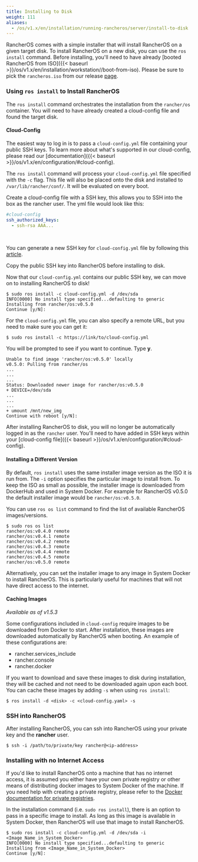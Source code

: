 ```yaml
---
title: Installing to Disk
weight: 111
aliases:
  - /os/v1.x/en/installation/running-rancheros/server/install-to-disk
---
```


RancherOS comes with a simple installer that will install RancherOS on a given target disk. To install RancherOS on a new disk, you can use the `ros install` command. Before installing, you'll need to have already [booted RancherOS from ISO]({{< baseurl >}}/os/v1.x/en/installation/workstation//boot-from-iso). Please be sure to pick the `rancheros.iso` from our release [page](https://github.com/rancher/os/releases).

### Using `ros install` to Install RancherOS

The `ros install` command orchestrates the installation from the `rancher/os` container. You will need to have already created a cloud-config file and found the target disk.

#### Cloud-Config

The easiest way to log in is to pass a `cloud-config.yml` file containing your public SSH keys. To learn more about what's supported in our cloud-config, please read our [documentation]({{< baseurl >}}/os/v1.x/en/configuration/#cloud-config).

The `ros install` command will process your `cloud-config.yml` file specified with the `-c` flag. This file will also be placed onto the disk and installed to `/var/lib/rancher/conf/`. It will be evaluated on every boot.

Create a cloud-config file with a SSH key, this allows you to SSH into the box as the rancher user. The yml file would look like this:

```yaml
#cloud-config
ssh_authorized_keys:
  - ssh-rsa AAA...
```

<br>

You can generate a new SSH key for `cloud-config.yml` file by following this [article](https://help.github.com/articles/generating-ssh-keys/).

Copy the public SSH key into RancherOS before installing to disk.

Now that our `cloud-config.yml` contains our public SSH key, we can move on to installing RancherOS to disk!

```
$ sudo ros install -c cloud-config.yml -d /dev/sda
INFO[0000] No install type specified...defaulting to generic
Installing from rancher/os:v0.5.0
Continue [y/N]:
```

For the `cloud-config.yml` file, you can also specify a remote URL, but you need to make sure you can get it:

```
$ sudo ros install -c https://link/to/cloud-config.yml
```

You will be prompted to see if you want to continue. Type **y**.

```
Unable to find image 'rancher/os:v0.5.0' locally
v0.5.0: Pulling from rancher/os
...
...
...
Status: Downloaded newer image for rancher/os:v0.5.0
+ DEVICE=/dev/sda
...
...
...
+ umount /mnt/new_img
Continue with reboot [y/N]:
```

After installing RancherOS to disk, you will no longer be automatically logged in as the `rancher` user. You'll need to have added in SSH keys within your [cloud-config file]({{< baseurl >}}/os/v1.x/en/configuration/#cloud-config).

#### Installing a Different Version

By default, `ros install` uses the same installer image version as the ISO it is run from. The `-i` option specifies the particular image to install from. To keep the ISO as small as possible, the installer image is downloaded from DockerHub and used in System Docker. For example for RancherOS v0.5.0 the default installer image would be `rancher/os:v0.5.0`.

You can use `ros os list` command to find the list of available RancherOS images/versions.

```
$ sudo ros os list
rancher/os:v0.4.0 remote
rancher/os:v0.4.1 remote
rancher/os:v0.4.2 remote
rancher/os:v0.4.3 remote
rancher/os:v0.4.4 remote
rancher/os:v0.4.5 remote
rancher/os:v0.5.0 remote
```

Alternatively, you can set the installer image to any image in System Docker to install RancherOS. This is particularly useful for machines that will not have direct access to the internet.

#### Caching Images

_Available as of v1.5.3_

Some configurations included in `cloud-config` require images to be downloaded from Docker to start. After installation, these images are downloaded automatically by RancherOS when booting. An example of these configurations are:

- rancher.services_include
- rancher.console
- rancher.docker

If you want to download and save these images to disk during installation, they will be cached and not need to be downloaded again upon each boot. You can cache these images by adding `-s` when using `ros install`:

```
$ ros install -d <disk> -c <cloud-config.yaml> -s
```

### SSH into RancherOS

After installing RancherOS, you can ssh into RancherOS using your private key and the **rancher** user.

```
$ ssh -i /path/to/private/key rancher@<ip-address>
```

### Installing with no Internet Access

If you'd like to install RancherOS onto a machine that has no internet access, it is assumed you either have your own private registry or other means of distributing docker images to System Docker of the machine. If you need help with creating a private registry, please refer to the [Docker documentation for private registries](https://docs.docker.com/registry/).

In the installation command (i.e. `sudo ros install`), there is an option to pass in a specific image to install. As long as this image is available in System Docker, then RancherOS will use that image to install RancherOS.

```
$ sudo ros install -c cloud-config.yml -d /dev/sda -i <Image_Name_in_System_Docker>
INFO[0000] No install type specified...defaulting to generic
Installing from <Image_Name_in_System_Docker>
Continue [y/N]:
```
